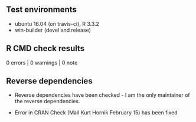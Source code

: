 ## Test environments
* ubuntu 16.04 (on travis-ci), R 3.3.2
* win-builder (devel and release)

## R CMD check results

0 errors | 0 warnings | 0 note

## Reverse dependencies

* Reverse dependencies have been checked - I am the only maintainer of the reverse dependencies.

* Error in CRAN Check (Mail Kurt Hornik February 15) has been fixed